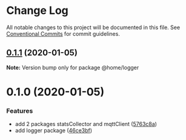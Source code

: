 # Change Log

All notable changes to this project will be documented in this file.
See [Conventional Commits](https://conventionalcommits.org) for commit guidelines.

## [0.1.1](https://github.com/mariusz-kabala/homeAutomation/compare/@home/logger@0.1.0...@home/logger@0.1.1) (2020-01-05)

**Note:** Version bump only for package @home/logger





# 0.1.0 (2020-01-05)


### Features

* add 2 packages statsCollector and mqttClient ([5763c8a](https://github.com/mariusz-kabala/homeAutomation/commit/5763c8a618e3c410ea68cb23f1aee2907e4c614e))
* add logger package ([46ce3bf](https://github.com/mariusz-kabala/homeAutomation/commit/46ce3bf020945ccbc9eab2dd64a52068744f409e))
